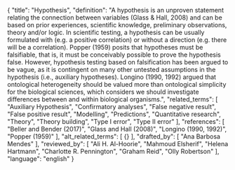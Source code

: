{
  "title": "Hypothesis",
  "definition": "A hypothesis is an unproven statement relating the connection between variables (Glass & Hall, 2008) and can be based on prior experiences, scientific knowledge, preliminary observations, theory and/or logic. In scientific testing, a hypothesis can be usually formulated with (e.g. a positive correlation) or without a direction (e.g. there will be a correlation). Popper (1959) posits that hypotheses must be falsifiable, that is, it must be conceivably possible to prove the hypothesis false. However, hypothesis testing based on falsification has been argued to be vague, as it is contingent on many other untested assumptions in the hypothesis (i.e., auxiliary hypotheses). Longino (1990, 1992) argued that ontological heterogeneity should be valued more than ontological simplicity for the biological sciences, which considers we should investigate differences between and within biological organisms.",
  "related_terms": [
    "Auxiliary Hypothesis",
    "Confirmatory analyses",
    "False negative result",
    "False positive result",
    "Modelling",
    "Predictions",
    "Quantitative research",
    "Theory",
    "Theory building",
    "Type I error",
    "Type II error"
  ],
  "references": [
    "Beller and Bender (2017)",
    "Glass and Hall (2008)",
    "Longino (1990, 1992)",
    "Popper (1959)"
  ],
  "alt_related_terms": [
    {}
  ],
  "drafted_by": [
    "Ana Barbosa Mendes"
  ],
  "reviewed_by": [
    "Ali H. Al-Hoorie",
    "Mahmoud Elsherif",
    "Helena Hartmann",
    "Charlotte R. Pennington",
    "Graham Reid",
    "Olly Robertson"
  ],
  "language": "english"
}
